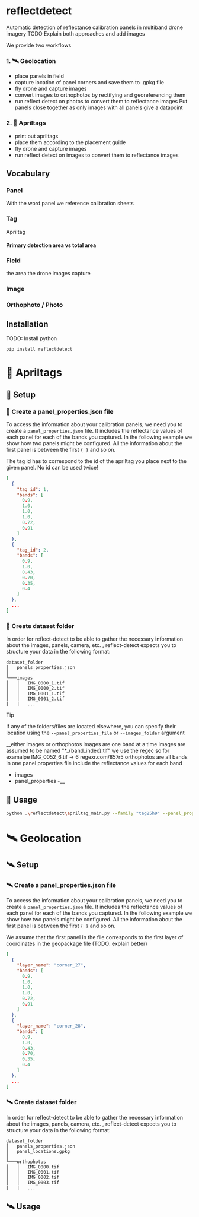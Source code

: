 # reflectdetect

Automatic detection of reflectance calibration panels in multiband drone imagery
TODO Explain both approaches and add images

We provide two workflows
### 1. :artificial_satellite: Geolocation
   - place panels in field
   - capture location of panel corners and save them to .gpkg file
   - fly drone and capture images 
   - convert images to orthophotos by rectifying and georeferencing them
   - run reflect detect on photos to convert them to reflectance images
Put panels close together as only images with all panels give a datapoint
### 2. :white_square_button: Apriltags
   - print out apriltags
   - place them according to the placement guide
   - fly drone and capture images 
   - run reflect detect on images to convert them to reflectance images


## Vocabulary
### Panel
With the word panel we reference calibration sheets
### Tag
Apriltag

#### Primary detection area vs total area
### Field
the area the drone images capture
### Image
### Orthophoto / Photo

## Installation
TODO: Install python
```
pip install reflectdetect
```

# :white_square_button: Apriltags
## :white_square_button: Setup
### :white_square_button: Create a panel_properties.json file
To access the information about your calibration panels, we need you to create a `panel_properties.json` file. It includes the reflectance values of each panel for each of the bands you captured.
In the following example we show how two panels might be configured. All the information about the first panel is between the first `{ }` and so on.

The tag id has to correspond to the id of the apriltag you place next to the given panel. No id can be used twice!
```json
[
  {
    "tag_id": 1,
    "bands": [
      0.9,
      1.0,
      1.0,
      1.0,
      0.72,
      0.91
    ]
  },
  {
    "tag_id": 2,
    "bands": [
      0.9,
      1.0,
      0.43,
      0.70,
      0.35,
      0.4
    ]
  },
  ...
]
````
### :white_square_button: Create dataset folder
In order for reflect-detect to be able to gather the necessary information about the images, panels, camera, etc. , reflect-detect expects you to structure your data in the following format:
```
dataset_folder
│   panels_properties.json
│   
└───images
│   │   IMG_0000_1.tif
│   │   IMG_0000_2.tif
│   │   IMG_0001_1.tif
│   │   IMG_0001_2.tif
|   |   ...
```

> [!TIP]
> If any of the folders/files are located elsewhere, you can specify their location using the `--panel_properties_file` or `--images_folder` argument

__either images or orthophotos
images are one band at a time
images are assumed to be named "*_{band_index}.tif"
we use the regec
so for examalpe IMG_0052_6.tif -> 6
regexr.com/857r5
orthophotos are all bands in one
panel properties file
include the reflectance values for each band
   - images
   - panel_properties
   -__ 
## :white_square_button: Usage
```bash
python .\reflectdetect\apriltag_main.py --family "tag25h9" --panel_properties_file data/apriltags_run2/panel_properties.json --images_folder data/apriltags_run2/0001SET/000 ".\data\apriltags_run2\0001SET\000\" -d
```
# :artificial_satellite: Geolocation
## :artificial_satellite: Setup
### :artificial_satellite: Create a panel_properties.json file
To access the information about your calibration panels, we need you to create a `panel_properties.json` file. It includes the reflectance values of each panel for each of the bands you captured.
In the following example we show how two panels might be configured. All the information about the first panel is between the first `{ }` and so on.

We assume that the first panel in the file corresponds to the first layer of coordinates in the geopackage file (TODO: explain better)

```json
[
  {
    "layer_name": "corner_27",
    "bands": [
      0.9,
      1.0,
      1.0,
      1.0,
      0.72,
      0.91
    ]
  },
  {
    "layer_name": "corner_28",
    "bands": [
      0.9,
      1.0,
      0.43,
      0.70,
      0.35,
      0.4
    ]
  },
  ...
]
````
### :artificial_satellite: Create dataset folder
In order for reflect-detect to be able to gather the necessary information about the images, panels, camera, etc. , reflect-detect expects you to structure your data in the following format:
```
dataset_folder
│   panels_properties.json
│   panel_locations.gpkg
│
└───orthophotos
│   │   IMG_0000.tif
│   │   IMG_0001.tif
│   │   IMG_0002.tif
│   │   IMG_0003.tif
|   |   ...
```

## :artificial_satellite: Usage